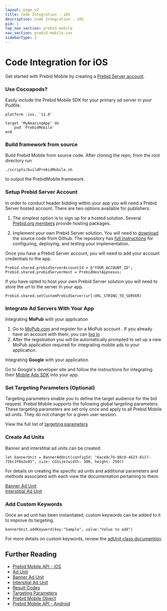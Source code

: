 ```yaml
---
layout: page_v2
title: Code Integration - iOS
description: Code Integration - iOS
pid: 1
top_nav_section: prebid-mobile
nav_section: prebid-mobile-ios
sidebarType: 2
---
```





# Code Integration for iOS

Get started with Prebid Mobile by creating a [Prebid Server account]({{site.github.url}}/prebid-mobile/prebid-mobile-pbs.html).

### Use Cocoapods?

Easily include the Prebid Mobile SDK for your primary ad server in your Podfile.

```
platform :ios, '11.0'

target 'MyAmazingApp' do
    pod 'PrebidMobile'
end
```

### Build framework from source

Build Prebid Mobile from source code. After cloning the repo, from the root directory run

```
./scripts/buildPrebidMobile.sh
```
to output the PrebidMobile.framework.

### Setup Prebid Server Account

In order to conduct header bidding within your app you will need a Prebid Server hosted account. There are two options available for publishers:

1. The simplest option is to sign up for a hosted solution. Several [Prebid.org members](/prebid-server/hosted-servers.html) provide hosting packages.

2. Implement your own Prebid Server solution. You will need to [download](https://github.com/prebid/prebid-server) the source code from Github. The repository has [full instructions](https://github.com/prebid/prebid-server/tree/master/docs/developers) for configuring, deploying, and testing your implementation.

Once you have a Prebid Server account, you will need to add your account credentials to the app.

```
Prebid.shared.prebidServerAccountId = @"YOUR_ACCOUNT_ID";
Prebid.shared.prebidServerHost = PrebidHostAppnexus;
```
If you have opted to host your own Prebid Server solution you will need to store the url to the server in your app.

```
Prebid.shared.setCustomPrebidServer(url:URL_STRING_TO_SERVER)
```


### Integrate Ad Servers With Your App

Integrating **MoPub** with your application
1.  Go to [MoPub.com](https://app.mopub.com/account/register/) and  register for a MoPub account . If you already have an account with them, you can [log in](https://app.mopub.com/account/login/) .
2.  After the registration you will be automatically prompted to set up a new MoPub application required for integrating mobile ads to your application.

Integrating **Google** with your application   

Go to Google's developer site and follow the instructions for integrating their [Mobile Ads SDK](https://developers.google.com/ad-manager/mobile-ads-sdk/ios/quick-start) into your app.

### Set Targeting Parameters (Optional)

Targeting parameters enable you to define the target audience for the bid request. Prebid Mobile supports the following global targeting parameters. These targeting parameters are set only once and apply to all Prebid Mobile ad units. They do not change for a given user session.

View the full list of [targeting parameters](/prebid-mobile/pbm-api/ios/pbm-targeting-ios.html)

### Create Ad Units
Banner and interstitial ad units can be created:

```
let bannerUnit = BannerAdUnit(configId: "6ace8c7d-88c0-4623-8117-75bc3f0a2e45", size: CGSize(width: 300, height: 250))
```
For details on creating the specific ad units and additional parameters and methods associated with each view the documentation pertaining to them:

[Banner Ad Unit](/prebid-mobile/pbm-api/iOS/pbm-bannerad-ios.html)  
[Interstitial Ad Unit](/prebid-mobile/pbm-api/iOS/pbm-interstitial-ad-ios.html)

### Add Custom Keywords

Once an ad unit has been instantiated, custom keywords can be added to it to improve its targeting.  

```
bannerUnit.addKeyword(key:"Sample", value:"Value to add")
```
For more details on custom keywords, review the [adUnit class documention](/prebid-mobile/pbm-api/iOS/pbm-adunit-iOS.html)

## Further Reading

- [Prebid Mobile API - iOS]({{site.baseurl}}/prebid-mobile/pbm-api/iOS/pbm-api-iOS.html)
- [Ad Unit]({{site.baseurl}}/prebid-mobile/pbm-api/iOS/pbm-adunit-ios.html)
- [Banner Ad Unit]({{site.baseurl}}/prebid-mobile/pbm-api/iOS/pbm-bannerad-ios.html)
- [Intersitial Ad Unit]({{site.baseurl}}/prebid-mobile/pbm-api/iOS/pbm-interstitial-ad-ios.html)
- [Result Codes]({{site.baseurl}}/prebid-mobile/pbm-api/iOS/pbm-api-result-codes-ios.html)
- [Targeting Parameters]({{site.baseurl}}/prebid-mobile/pbm-api/iOS/pbm-targeting-ios.html)
- [Prebid Mobile Object]({{site.baseurl}}/prebid-mobile/pbm-api/iOS/prebidmobile-object-ios.html)
- [Prebid Mobile API - Android]({{site.baseurl}}/prebid-mobile/pbm-api/android/pbm-api-android.html)
